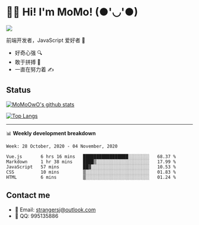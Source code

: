 # 👨‍🎓 Hi! I'm MoMo! (●'◡'●)

[![](https://img.shields.io/badge/-@MoMoOwO-%23181717?style=flat-square&logo=github)](https://github.com/MoMoOwO)

前端开发者，JavaScript 爱好者 💖
- 好奇心强 🔍
- 敢于拼搏 💪
- 一直在努力着 ✍

## Status

[![MoMoOwO's github stats](https://github-readme-stats.vercel.app/api?username=MoMoOwO&show_icons=true&theme=tokyonight)](https://github.com/MoMoOwO)

[![Top Langs](https://github-readme-stats.vercel.app/api/top-langs/?username=MoMoOwO&layout=compact&theme=tokyonight)](https://github.com/MoMoOwO)

---

📊 **Weekly development breakdown**

<!--START_SECTION:waka-->
```text
Week: 28 October, 2020 - 04 November, 2020

Vue.js       6 hrs 16 mins   █████████████████░░░░░░░░   68.37 % 
Markdown     1 hr 38 mins    ████▒░░░░░░░░░░░░░░░░░░░░   17.99 % 
JavaScript   57 mins         ██▓░░░░░░░░░░░░░░░░░░░░░░   10.53 % 
CSS          10 mins         ▒░░░░░░░░░░░░░░░░░░░░░░░░   01.83 % 
HTML         6 mins          ▒░░░░░░░░░░░░░░░░░░░░░░░░   01.24 % 
```
<!--END_SECTION:waka-->

## Contact me

- 📧 Email: strangersj@outlook.com
- 🐧 QQ: 995135886
